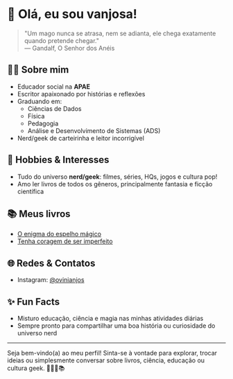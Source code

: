 # 👋 Olá, eu sou vanjosa!

> "Um mago nunca se atrasa, nem se adianta, ele chega exatamente quando pretende chegar."  
> — Gandalf, O Senhor dos Anéis

## 👨‍🏫 Sobre mim

- Educador social na **APAE**
- Escritor apaixonado por histórias e reflexões
- Graduando em:
  - Ciências de Dados
  - Física
  - Pedagogia
  - Análise e Desenvolvimento de Sistemas (ADS)
- Nerd/geek de carteirinha e leitor incorrigível

## 🚀 Hobbies & Interesses

- Tudo do universo **nerd/geek**: filmes, séries, HQs, jogos e cultura pop!
- Amo ler livros de todos os gêneros, principalmente fantasia e ficção científica

## 📚 Meus livros

- [O enigma do espelho mágico](https://loja.uiclap.com/titulo/ua35763/)
- [Tenha coragem de ser imperfeito](https://loja.uiclap.com/titulo/ua38531/)

## 🌐 Redes & Contatos

- Instagram: [@ovinianjos](https://www.instagram.com/ovinianjos/)

## ✨ Fun Facts

- Misturo educação, ciência e magia nas minhas atividades diárias
- Sempre pronto para compartilhar uma boa história ou curiosidade do universo nerd

---

Seja bem-vindo(a) ao meu perfil! Sinta-se à vontade para explorar, trocar ideias ou simplesmente conversar sobre livros, ciência, educação ou cultura geek. 🚀🧙‍♂️📚
